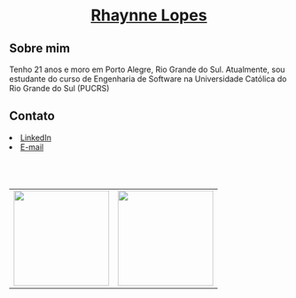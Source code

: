 <a href="https://www.linkedin.com/in/rhaynnelopes/"><h1 align="center"> Rhaynne Lopes </h1></a>


<h2> Sobre mim </h2>

Tenho 21 anos e moro em Porto Alegre, Rio Grande do Sul. Atualmente, sou estudante do curso de Engenharia de Software na Universidade Católica do Rio Grande do Sul (PUCRS)

<h2> Contato </h2>
<a href="https://www.linkedin.com/in/rhaynnelopes/"><li>LinkedIn</li></a>
<a href="mailto:rhaynnelopes@hotmail.com"><li>E-mail</li></a>



<br>
<br>
<br>

<table align='center'>
  <row>
    <td>
     <!-- Card -->
      <img height='172' src='https://github-readme-stats.vercel.app/api/top-langs/?username=rhaynnelopes&layout=compact&theme=dark'>
    </td>
    <td>
      <img height='172' src='https://github-readme-stats.vercel.app/api?username=rhaynnelopes&show_icons=true&theme=dark'>
    </td>
  </row>
</table>
<br/>
<br/>
<br/>
